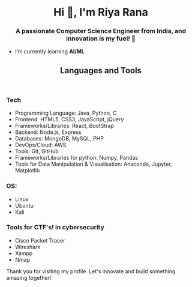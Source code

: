 <h1 align="center">Hi 👋, I'm Riya Rana</h1>
<h3 align="center">A passionate Computer Science Engineer from India, and innovation is my fuel! 🚀</h3>


 - I’m currently learning **AI/ML**        

<!--   - How to reach me **riya.rana1432@gmail.com**        -->


<!-- <h3 align="left">Connect with me:</h3>
     <p>9341105700</p>    -->
</p>

  <header>
    <h2>Languages and Tools</h2>
  </header>
  <main>
   <h3>Tech</h3>
  <ul>
    <li>Programming Language: Java, Python, C</li>
    <li>Frontend: HTML5, CSS3, JavaScript, jQuery</li>
    <li>Frameworks/Libraries: React, BootStrap</li>
    <li>Backend: Node.js, Express</li>
    <li>Databases: MongoDB, MySQL, PHP</li>
    <li>DevOps/Cloud: AWS</li>
    <li>Tools: Git, GitHub</li>
    <li>Frameworks/Libraries for python: Numpy, Pandas</li>
    <li>Tools for Data Manipulation & Visualisation: Anaconda, Jupyter, Matplotlib</</li>
  </ul>
    <h3>OS:</h3>
    <ul>
      <li>Linux</li>
      <li>Ubuntu</li>
      <li>Kali</li>
    </ul>
    <h3>Tools for CTF's! in cybersecurity</h3>
    <ul>
      <li>Cisco Packet Tracer</li>
      <li>Wireshark</li>
      <li>Xampp</li>
      <li>Nmap</li>
    </ul>
  </main>

  <p>Thank you for visiting my profile. Let's innovate and build something amazing together!</p>
